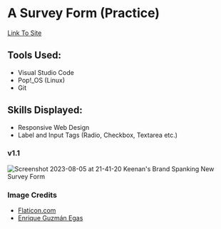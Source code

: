 # A Survey Form (Practice)

[Link To Site](https://webdevkeenan.github.io/survey_form/)

## Tools Used: 
+ Visual Studio Code
+ Pop!_OS (Linux)
+ Git

## Skills Displayed: 

+ Responsive Web Design
+ Label and Input Tags (Radio, Checkbox, Textarea etc.)

### v1.1
![Screenshot 2023-08-05 at 21-41-20 Keenan's Brand Spanking New Survey Form](https://github.com/webdevkeenan/survey_form/assets/42125735/7aa4acf4-d51e-4ca3-a876-0cc8c0566dd3)


### Image Credits
+ [Flaticon.com](https://www.flaticon.com/free-icons/joystick)
+ [Enrique Guzmán Egas](https://unsplash.com/photos/gSstgCAgd3U)
